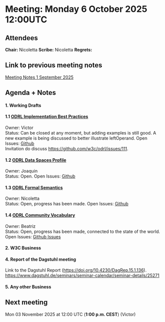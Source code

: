 # Meeting:  Monday 6 October 2025 12:00UTC

## Attendees

**Chair:** Nicoletta
**Scribe:** Nicoletta
**Regrets:** 

## Link to previous meeting notes

[Meeting Notes 1 September 2025](meeting-2025-09-01.md)

## Agenda + Notes

#### 1. Working Drafts   

#### 1.1 [ODRL Implementation Best Practices](https://w3c.github.io/odrl/bp/)
Owner: Victor  
Status: Can be closed at any moment, but adding examples is still good. A new example is being discussed to better illustrate leftOperand.
Open Issues: [Github](https://github.com/w3c/odrl/issues?q=is%3Aissue+is%3Aopen+label%3A%22Implementation+Best+Practices%22)  
Invitation do discuss https://github.com/w3c/odrl/issues/111.
 
#### 1.2 [ODRL Data Spaces Profile](https://w3c.github.io/odrl/profile-dataspaces/)
Owner: Joaquin  
Status: Open.
Open Issues: [Github](https://github.com/w3c/odrl/issues?q=is%3Aissue+is%3Aopen+label%3A%22Data+Spaces%22)  


#### 1.3 [ODRL Formal Semantics](https://w3c.github.io/odrl/formal-semantics/)
Owner: Nicoletta  
Status: Open, progress has been made.
Open Issues: [Github](https://github.com/w3c/odrl/issues?q=is%3Aissue+is%3Aopen+label%3A%22Formal+Semantics%22)  

 
#### 1.4 [ODRL Community Vocabulary](https://w3c.github.io/odrl/community-vocab/)
Owner: Beatriz  
Status: Open, progress has been made, connected to the state of the world.
Open Issues: [Github Issues](https://github.com/w3c/odrl/issues?q=is%3Aissue+is%3Aopen+label%3A%22Community+Vocabulary%22)   


#### 2. W3C Business

 
#### 4. Report of the Dagstuhl meeting
Link to the Dagstuhl Report (https://doi.org/10.4230/DagRep.15.1.136).
https://www.dagstuhl.de/seminars/seminar-calendar/seminar-details/25271

   
#### 5. Any other Business


## Next meeting
Mon 03 November 2025 at 12:00 UTC (**1:00 p.m. CEST**) (Victor)
